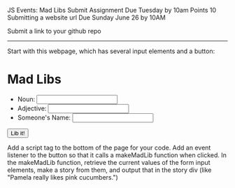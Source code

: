 JS Events: Mad Libs
 Submit Assignment
Due Tuesday by 10am  Points 10  Submitting a website url
Due Sunday June 26 by 10AM

Submit a link to your github repo

------

Start with this webpage, which has several input elements and a button:
<!DOCTYPE html>
<html>
 <head>
  <meta charset="utf-8" />
  <title></title>
 </head>
 <body>
 
 <h1>Mad Libs</h1>
 
 <ul>
  <li>Noun: <input type="text" id="noun">
  <li>Adjective: <input type="text" id="adjective">
  <li>Someone's Name: <input type="text" id="person">
 </ul>
 
 <button id="lib-button">Lib it!</button>
  
 <div id="story"></div>
  
 </body>
</html>
Add a script tag to the bottom of the page for your code.
Add an event listener to the button so that it calls a makeMadLib function when clicked.
In the makeMadLib function, retrieve the current values of the form input elements, make a story from them, and output that in the story div (like "Pamela really likes pink cucumbers.")